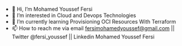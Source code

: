 - 👋 Hi, I’m Mohamed Youssef Fersi
- 👀 I’m interested in Cloud and Devops Technologies 
- 🌱 I’m currently learning Provisioning OCI Resources With Terraform 
- 📫 How to reach me via email fersimohamedyoussef@gmail.com || Twitter @fersi_youssef || Linkedin Mohamed Youssef Fersi

<!---
Fersi60/Fersi60 is a ✨ special ✨ repository because its `README.md` (this file) appears on your GitHub profile.
You can click the Preview link to take a look at your changes.
--->
